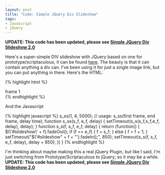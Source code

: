 ```yaml
---
layout: post
title: "Code: Simple JQuery Div Slideshow"
tags:
- Javascript
- jQuery
---
```


**UPDATE: This code has been updated, please see [Simple JQuery Div Slideshow 2.0](http://www.jkirchartz.com/2011/11/code-simple-jquery-div-slideshow-20.html)**

Here's a super-simple DIV slideshow with JQuery based on one for prototype/scriptaculous, it can be found <a href="http://snippets.dzone.com/posts/show/1068">here</a>. The beauty is that it can contain anything 
a div can. I've been using it for just a single image link, but you can put anything in there. Here's the HTML:

{% highlight html %}
    <div id="slideshow1" class="slide">
        <div>frame 1</div>
    </div>
    <div id="slideshow2" class="slide" style="display: none">
        <div>frame 2</div>
    </div>
    <div id="slideshow3" class="slide" style="display: none">
        <div>frame 3</div>
    </div>
    <div id="slideshow4" class="slide" style="display: none">
        <div>frame 4</div>
    </div>
{% endhighlight %}

And the Javascript

{% highlight javascript %}
    s_ss(1, 4, 5000);
    // usage: s_ss(first frame, end frame, delay time);
    function s_ss(s_f, e_f, delay) {
        setTimeout(s_s(s_f,s_f,e_f, delay), delay);
    }
    function s_s(f, s_f, e_f, delay) {
        return (function() {
        $(\'#slideshow\' + f).fadeOut();
        if (f == e_f) { f = s_f; } else { f = f + 1; }
        setTimeout("$(\'#slideshow" + f + "\').fadeIn();", 850);
        setTimeout(s_s(f, s_f, e_f, delay), delay + 850);
    })
    }
{% endhighlight %}

I'm thinking about maybe making this a real jQuery Plugin, but like I said, I'm just switching from Prototype/Scriptaculous to jQuery; so it may be a while.
**UPDATE: This code has been updated, please see [Simple JQuery Div Slideshow 2.0](http://www.jkirchartz.com/2011/11/code-simple-jquery-div-slideshow-20.html)**
